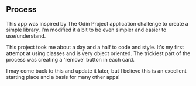 <h2>Process</h2>

This app was inspired by The Odin Project application challenge to create a simple library. I'm modified it a bit to be even simpler and easier to use/understand. 

This project took me about a day and a half to code and style. It's my first attempt at using classes and is very object oriented. The trickiest part of the process was creating a 'remove' button in each card. 

I may come back to this and update it later, but I believe this is an excellent starting place and a basis for many other apps!